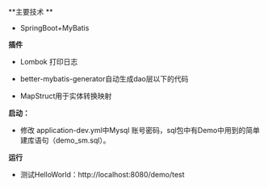**主要技术  **

- SpringBoot+MyBatis

**插件**

- Lombok 打印日志

- better-mybatis-generator自动生成dao层以下的代码

- MapStruct用于实体转换映射

**启动：**

- 修改 application-dev.yml中Mysql 账号密码，sql包中有Demo中用到的简单建库语句（demo_sm.sql）。

**运行**

- 测试HelloWorld：http://localhost:8080/demo/test
